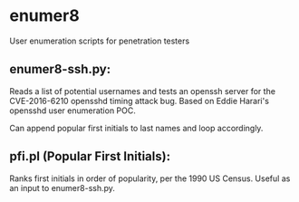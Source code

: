 # enumer8
User enumeration scripts for penetration testers

## enumer8-ssh.py:

Reads a list of potential usernames and tests an openssh server for the CVE-2016-6210 opensshd timing attack bug. Based on Eddie Harari's opensshd user enumeration POC.

Can append popular first initials to last names and loop accordingly. 

## pfi.pl (Popular First Initials):

Ranks first initials in order of popularity, per the 1990 US Census. Useful as an input to enumer8-ssh.py.
